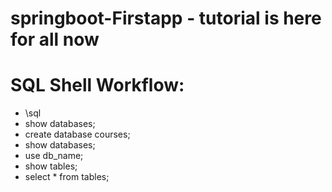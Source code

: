# springboot-Firstapp - tutorial is here for all now

# SQL Shell Workflow:
- \sql
- show databases;
- create database courses;
- show databases;
- use db_name;
- show tables;
- select * from tables;
